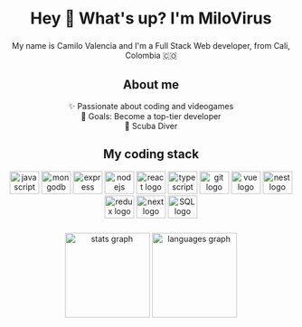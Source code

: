 <h1 align="center">Hey 👋 What's up? I'm MiloVirus</h1>

###

<p align="center">My name is Camilo Valencia and I'm a Full Stack Web developer, from Cali, Colombia 🇨🇴</p>

###



###
<h2 align="center">About me</h2>
<p align="center">✨ Passionate about coding and videogames<br>🎯 Goals: Become a top-tier developer<br> 🤿 Scuba Diver </p>




###
<h2 align="center">My coding stack</h2>
<div align="center">
  <img src="https://cdn.jsdelivr.net/gh/devicons/devicon/icons/javascript/javascript-original.svg" height="40" width="52" alt="javascript logo"  />
  <img src="https://cdn.jsdelivr.net/gh/devicons/devicon/icons/mongodb/mongodb-original.svg" height="40" width="52" alt="mongodb logo"  />
  <img src="https://cdn.jsdelivr.net/gh/devicons/devicon@latest/icons/express/express-original.svg" height="40" width="52" alt="express logo"/>
  <img src="https://cdn.jsdelivr.net/gh/devicons/devicon/icons/nodejs/nodejs-original.svg" height="40" width="52" alt="nodejs logo"  />
  <img src="https://cdn.jsdelivr.net/gh/devicons/devicon/icons/react/react-original.svg" height="40" width="52" alt="react logo"  />
  <img src="https://cdn.jsdelivr.net/gh/devicons/devicon/icons/typescript/typescript-original.svg" height="40" width="52" alt="typescript logo"  />
  <img src="https://cdn.jsdelivr.net/gh/devicons/devicon/icons/git/git-original.svg" height="40" width="52" alt="git logo"  />
  <img src="https://cdn.jsdelivr.net/gh/devicons/devicon@latest/icons/vuejs/vuejs-original.svg" height="40" width="52" alt="vue logo" />
  <img src="https://cdn.jsdelivr.net/gh/devicons/devicon@latest/icons/nestjs/nestjs-original.svg" height="40" width="52" alt="nest logo"/>
  <img src="https://cdn.jsdelivr.net/gh/devicons/devicon@latest/icons/redux/redux-original.svg" height="40" width="52" alt="redux logo" />
  <img src="https://cdn.jsdelivr.net/gh/devicons/devicon@latest/icons/nextjs/nextjs-original.svg"  height="40" width="52" alt="next logo"/>
  <img src="https://cdn.jsdelivr.net/gh/devicons/devicon@latest/icons/azuresqldatabase/azuresqldatabase-original.svg" height="40" width="52" alt="SQL logo" />
</div>

###

<div align="center">
  <img src="https://github-readme-stats.vercel.app/api?hide_title=false&hide_rank=false&show_icons=true&include_all_commits=true&count_private=true&disable_animations=false&theme=tokyonight&locale=en&hide_border=true&username=MiloVirus" height="150" alt="stats graph"  />
  <img src="https://github-readme-stats.vercel.app/api/top-langs?locale=en&hide_title=false&layout=compact&card_width=320&langs_count=6&theme=tokyonight&hide_border=true&username=MiloVirus" height="150" alt="languages graph"  />
</div>

###

